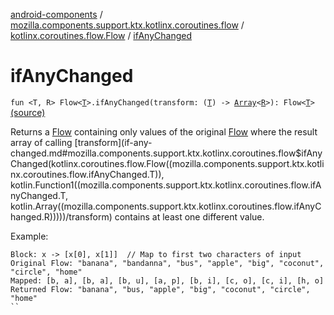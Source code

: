 [android-components](../../index.md) / [mozilla.components.support.ktx.kotlinx.coroutines.flow](../index.md) / [kotlinx.coroutines.flow.Flow](index.md) / [ifAnyChanged](./if-any-changed.md)

# ifAnyChanged

`fun <T, R> Flow<`[`T`](if-any-changed.md#T)`>.ifAnyChanged(transform: (`[`T`](if-any-changed.md#T)`) -> `[`Array`](https://kotlinlang.org/api/latest/jvm/stdlib/kotlin/-array/index.html)`<`[`R`](if-any-changed.md#R)`>): Flow<`[`T`](if-any-changed.md#T)`>` [(source)](https://github.com/mozilla-mobile/android-components/blob/master/components/support/ktx/src/main/java/mozilla/components/support/ktx/kotlinx/coroutines/flow/Flow.kt#L62)

Returns a [Flow](#) containing only values of the original [Flow](#) where the result array
of calling [transform](if-any-changed.md#mozilla.components.support.ktx.kotlinx.coroutines.flow$ifAnyChanged(kotlinx.coroutines.flow.Flow((mozilla.components.support.ktx.kotlinx.coroutines.flow.ifAnyChanged.T)), kotlin.Function1((mozilla.components.support.ktx.kotlinx.coroutines.flow.ifAnyChanged.T, kotlin.Array((mozilla.components.support.ktx.kotlinx.coroutines.flow.ifAnyChanged.R)))))/transform) contains at least one different value.

Example:

```
Block: x -> [x[0], x[1]]  // Map to first two characters of input
Original Flow: "banana", "bandanna", "bus", "apple", "big", "coconut", "circle", "home"
Mapped: [b, a], [b, a], [b, u], [a, p], [b, i], [c, o], [c, i], [h, o]
Returned Flow: "banana", "bus, "apple", "big", "coconut", "circle", "home"
``
```

